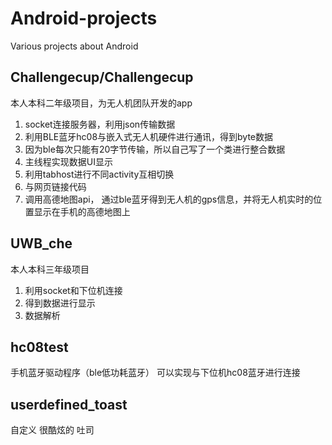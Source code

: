# Android-projects
Various projects about Android

## Challengecup/Challengecup
本人本科二年级项目，为无人机团队开发的app
1. socket连接服务器，利用json传输数据
2. 利用BLE蓝牙hc08与嵌入式无人机硬件进行通讯，得到byte数据
3. 因为ble每次只能有20字节传输，所以自己写了一个类进行整合数据
4. 主线程实现数据UI显示
5. 利用tabhost进行不同activity互相切换
6. 与网页链接代码
7. 调用高德地图api， 通过ble蓝牙得到无人机的gps信息，并将无人机实时的位置显示在手机的高德地图上

## UWB_che
本人本科三年级项目
1. 利用socket和下位机连接
2. 得到数据进行显示
3. 数据解析

## hc08test
手机蓝牙驱动程序（ble低功耗蓝牙）
可以实现与下位机hc08蓝牙进行连接

## userdefined_toast
自定义 很酷炫的 吐司
